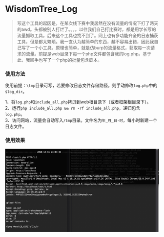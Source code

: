 # WisdomTree_Log

> 写这个工具的起因是，在某次线下赛中我居然在没有流量的情况下打了两天的awd。头都被别人打烂了。。。。以往我们自己打比赛时，都是用学长写的流量抓取工具，后来这个工具也找不到了。网上也有多功能齐全的日志捕获工具，但是都太繁琐。我一直认为越简单的东西，越不容易出错，因此我自己写了一个小工具。原理也简单，就是仿burp的流量格式，获取每一次请求的流量。前提是web目录下每一个php文件都包含我的log.php。基于此，我顺手也写了一个php的批量包含脚本。

### 使用方法

使用前提：`\tmp`目录可写，若要修改日志文件存储路径，则手动修改`log.php`中的`$log_dir`。

1、将`log.php`和`include_all.php`拷贝到web根目录下（或者框架根目录下）。  
2、运行`php include_all.php && rm -rf include_all.php`，递归包含`log.php`。  
3、访问网站，流量会自动写入`/tmp`目录。文件名为`年_月_日-时`，每小时新建一个日志文件。

### 使用效果

![](1.png)
